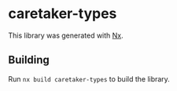 # caretaker-types

This library was generated with [Nx](https://nx.dev).

## Building

Run `nx build caretaker-types` to build the library.
